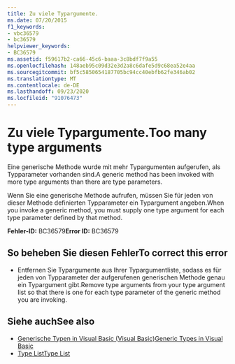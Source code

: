 ```yaml
---
title: Zu viele Typargumente.
ms.date: 07/20/2015
f1_keywords:
- vbc36579
- bc36579
helpviewer_keywords:
- BC36579
ms.assetid: f59617b2-ca66-45c6-baaa-3c8bdf7f9a55
ms.openlocfilehash: 148aeb95c09d32e3d2a8c6dafe5d9c68ea52e4aa
ms.sourcegitcommit: bf5c5850654187705bc94cc40ebfb62fe346ab02
ms.translationtype: MT
ms.contentlocale: de-DE
ms.lasthandoff: 09/23/2020
ms.locfileid: "91076473"
---
```

# <a name="too-many-type-arguments"></a><span data-ttu-id="c7e88-102">Zu viele Typargumente.</span><span class="sxs-lookup"><span data-stu-id="c7e88-102">Too many type arguments</span></span>

<span data-ttu-id="c7e88-103">Eine generische Methode wurde mit mehr Typargumenten aufgerufen, als Typparameter vorhanden sind.</span><span class="sxs-lookup"><span data-stu-id="c7e88-103">A generic method has been invoked with more type arguments than there are type parameters.</span></span>  
  
 <span data-ttu-id="c7e88-104">Wenn Sie eine generische Methode aufrufen, müssen Sie für jeden von dieser Methode definierten Typparameter ein Typargument angeben.</span><span class="sxs-lookup"><span data-stu-id="c7e88-104">When you invoke a generic method, you must supply one type argument for each type parameter defined by that method.</span></span>  
  
 <span data-ttu-id="c7e88-105">**Fehler-ID:** BC36579</span><span class="sxs-lookup"><span data-stu-id="c7e88-105">**Error ID:** BC36579</span></span>  
  
## <a name="to-correct-this-error"></a><span data-ttu-id="c7e88-106">So beheben Sie diesen Fehler</span><span class="sxs-lookup"><span data-stu-id="c7e88-106">To correct this error</span></span>  
  
- <span data-ttu-id="c7e88-107">Entfernen Sie Typargumente aus Ihrer Typargumentliste, sodass es für jeden von Typparameter der aufgerufenen generischen Methode genau ein Typargument gibt.</span><span class="sxs-lookup"><span data-stu-id="c7e88-107">Remove type arguments from your type argument list so that there is one for each type parameter of the generic method you are invoking.</span></span>  
  
## <a name="see-also"></a><span data-ttu-id="c7e88-108">Siehe auch</span><span class="sxs-lookup"><span data-stu-id="c7e88-108">See also</span></span>

- [<span data-ttu-id="c7e88-109">Generische Typen in Visual Basic (Visual Basic)</span><span class="sxs-lookup"><span data-stu-id="c7e88-109">Generic Types in Visual Basic</span></span>](../programming-guide/language-features/data-types/generic-types.md)
- [<span data-ttu-id="c7e88-110">Type List</span><span class="sxs-lookup"><span data-stu-id="c7e88-110">Type List</span></span>](../language-reference/statements/type-list.md)
